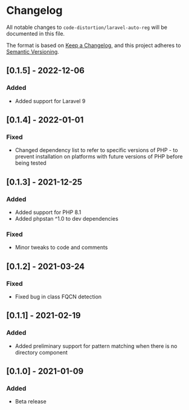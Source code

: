 # Changelog

All notable changes to `code-distortion/laravel-auto-reg` will be documented in this file.

The format is based on [Keep a Changelog](https://keepachangelog.com/en/1.0.0/), and this project adheres to [Semantic Versioning](https://semver.org/spec/v2.0.0.html).



## [0.1.5] - 2022-12-06

### Added
- Added support for Laravel 9



## [0.1.4] - 2022-01-01

### Fixed
- Changed dependency list to refer to specific versions of PHP - to prevent installation on platforms with future versions of PHP before being tested



## [0.1.3] - 2021-12-25

### Added
- Added support for PHP 8.1
- Added phpstan ^1.0 to dev dependencies

### Fixed
- Minor tweaks to code and comments



## [0.1.2] - 2021-03-24

### Fixed
- Fixed bug in class FQCN detection



## [0.1.1] - 2021-02-19

### Added
- Added preliminary support for pattern matching when there is no directory component



## [0.1.0] - 2021-01-09

### Added
- Beta release
